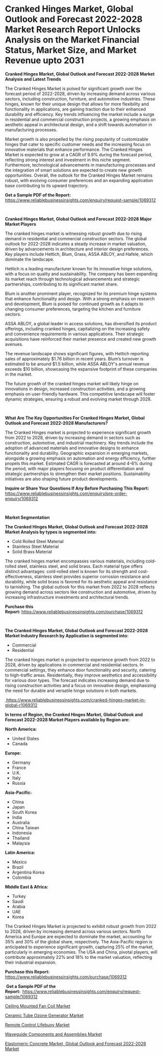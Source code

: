 <p><h1>Cranked Hinges Market, Global Outlook and Forecast 2022-2028 Market Research Report Unlocks Analysis on the Market Financial Status, Market Size, and Market Revenue upto 2031</h1></p><p><strong>Cranked Hinges Market, Global Outlook and Forecast 2022-2028 Market Analysis and Latest Trends</strong></p>
<p><p>The Cranked Hinges Market is poised for significant growth over the forecast period of 2022-2028, driven by increasing demand across various sectors, including construction, furniture, and automotive industries. These hinges, known for their unique design that allows for more flexibility and functionality in applications, are gaining traction due to their enhanced durability and efficiency. Key trends influencing the market include a surge in residential and commercial construction projects, a growing emphasis on aesthetic appeal in architectural design, and a shift towards automation in manufacturing processes.</p><p>Market growth is also propelled by the rising popularity of customizable hinges that cater to specific customer needs and the increasing focus on innovative materials that enhance performance. The Cranked Hinges Market is expected to grow at a CAGR of 9.9% during the forecast period, reflecting strong interest and investment in this niche segment. Furthermore, technological advancements in manufacturing processes and the integration of smart solutions are expected to create new growth opportunities. Overall, the outlook for the Cranked Hinges Market remains robust, with evolving consumer preferences and an expanding application base contributing to its upward trajectory.</p></p>
<p><strong>Get a Sample PDF of the Report:&nbsp;</strong> <a href="https://www.reliablebusinessinsights.com/enquiry/request-sample/1069312?utm_campaign=1094&utm_medium=2&utm_source=Github&utm_content=ia&utm_term=18102024&utm_id=cranked-hinges-market-global-outlook-and-forecast-2022-2028">https://www.reliablebusinessinsights.com/enquiry/request-sample/1069312</a></p>
<p>&nbsp;</p>
<p><strong>Cranked Hinges Market, Global Outlook and Forecast 2022-2028 Major Market Players</strong></p>
<p><p>The cranked hinges market is witnessing robust growth due to rising demand in residential and commercial construction sectors. The global outlook for 2022-2028 indicates a steady increase in market valuation, driven by advancements in architecture and interior design preferences. Key players include Hettich, Blum, Grass, ASSA ABLOY, and Hafele, which dominate the landscape.</p><p>Hettich is a leading manufacturer known for its innovative hinge solutions, with a focus on quality and sustainability. The company has been expanding its market reach through technological advancements and strategic partnerships, contributing to its significant market share.</p><p>Blum is another prominent player, recognized for its premium hinge systems that enhance functionality and design. With a strong emphasis on research and development, Blum is poised for continued growth as it adapts to changing consumer preferences, targeting the kitchen and furniture sectors.</p><p>ASSA ABLOY, a global leader in access solutions, has diversified its product offerings, including cranked hinges, capitalizing on the increasing safety and convenience requirements in various applications. Their strategic acquisitions have reinforced their market presence and created new growth avenues.</p><p>The revenue landscape shows significant figures, with Hettich reporting sales of approximately $1.76 billion in recent years. Blum’s turnover is estimated to be around $1.5 billion, while ASSA ABLOY's annual revenue exceeds $10 billion, showcasing the expansive footprint of these companies in the market.</p><p>The future growth of the cranked hinges market will likely hinge on innovations in design, increased construction activities, and a growing emphasis on user-friendly hardware. This competitive landscape will foster dynamic strategies, ensuring a robust and evolving market through 2028.</p></p>
<p>&nbsp;</p>
<p><strong>What Are The Key Opportunities For Cranked Hinges Market, Global Outlook and Forecast 2022-2028 Manufacturers?</strong></p>
<p><p>The Cranked Hinges market is projected to experience significant growth from 2022 to 2028, driven by increasing demand in sectors such as construction, automotive, and industrial machinery. Key trends include the adoption of advanced materials and innovative designs to enhance functionality and durability. Geographic expansion in emerging markets, alongside a growing emphasis on automation and energy efficiency, further propels this market. Estimated CAGR is forecasted at around 4-6% during the period, with major players focusing on product differentiation and strategic partnerships to strengthen their market positions. Sustainability initiatives are also shaping future product developments.</p></p>
<p><strong>Inquire or Share Your Questions If Any Before Purchasing This Report:</strong> <a href="https://www.reliablebusinessinsights.com/enquiry/pre-order-enquiry/1069312?utm_campaign=1094&utm_medium=2&utm_source=Github&utm_content=ia&utm_term=18102024&utm_id=cranked-hinges-market-global-outlook-and-forecast-2022-2028">https://www.reliablebusinessinsights.com/enquiry/pre-order-enquiry/1069312</a></p>
<p>&nbsp;</p>
<p><strong>Market Segmentation</strong></p>
<p><strong>The Cranked Hinges Market, Global Outlook and Forecast 2022-2028 Market Analysis by types is segmented into:</strong></p>
<p><ul><li>Cold Rolled Steel Material</li><li>Stainless Steel Material</li><li>Solid Brass Material</li></ul></p>
<p><p>The cranked hinges market encompasses various materials, including cold-rolled steel, stainless steel, and solid brass. Each material type offers distinct advantages: cold-rolled steel is known for its strength and cost-effectiveness, stainless steel provides superior corrosion resistance and durability, while solid brass is favored for its aesthetic appeal and resistance to tarnishing. The global outlook for this market from 2022 to 2028 reflects growing demand across sectors like construction and automotive, driven by increasing infrastructure investments and architectural trends.</p></p>
<p><strong>Purchase this Report:&nbsp;</strong><a href="https://www.reliablebusinessinsights.com/purchase/1069312?utm_campaign=1094&utm_medium=2&utm_source=Github&utm_content=ia&utm_term=18102024&utm_id=cranked-hinges-market-global-outlook-and-forecast-2022-2028">https://www.reliablebusinessinsights.com/purchase/1069312</a></p>
<p>&nbsp;</p>
<p><strong>The Cranked Hinges Market, Global Outlook and Forecast 2022-2028 Market Industry Research by Application is segmented into:</strong></p>
<p><ul><li>Commercial</li><li>Residential</li></ul></p>
<p><p>The cranked hinges market is projected to experience growth from 2022 to 2028, driven by applications in commercial and residential sectors. In commercial settings, they enhance door functionality and security, catering to high-traffic areas. Residentially, they improve aesthetics and accessibility for various door types. The forecast indicates increasing demand due to rising construction activities and a focus on innovative design, emphasizing the need for durable and versatile hinge solutions in both markets.</p></p>
<p><a href="https://www.reliablebusinessinsights.com/cranked-hinges-market-in-global-r1069312?utm_campaign=1094&utm_medium=2&utm_source=Github&utm_content=ia&utm_term=18102024&utm_id=cranked-hinges-market-global-outlook-and-forecast-2022-2028">&nbsp;https://www.reliablebusinessinsights.com/cranked-hinges-market-in-global-r1069312</a></p>
<p><strong>In terms of Region, the Cranked Hinges Market, Global Outlook and Forecast 2022-2028 Market Players available by Region are:</strong></p>
<p>
    <p> <strong> North America: </strong>
        <ul>
            <li>United States</li>
            <li>Canada</li>
        </ul>
        </p> 
    <p> <strong> Europe: </strong>
        <ul>
            <li>Germany</li>
            <li>France</li>
            <li>U.K.</li>
            <li>Italy</li>
            <li>Russia</li>
        </ul>
        </p> 
    <p> <strong> Asia-Pacific: </strong>
        <ul>
            <li>China</li>
            <li>Japan</li>
            <li>South Korea</li>
            <li>India</li>
            <li>Australia</li>
            <li>China Taiwan</li>
            <li>Indonesia</li>
            <li>Thailand</li>
            <li>Malaysia</li>
        </ul>
        </p> 
    <p> <strong> Latin America: </strong>
        <ul>
            <li>Mexico</li>
            <li>Brazil</li>
            <li>Argentina Korea</li>
            <li>Colombia</li>
        </ul>
        </p> 
    <p> <strong> Middle East & Africa: </strong>
        <ul>
            <li>Turkey</li>
            <li>Saudi</li>
            <li>Arabia</li>
            <li>UAE</li>
            <li>Korea</li>
        </ul>
    </p>
    </p>
<p><p>The Cranked Hinges Market is projected to exhibit robust growth from 2022 to 2028, driven by increasing demand across various sectors. North America and Europe are expected to dominate the market, accounting for 35% and 30% of the global share, respectively. The Asia-Pacific region is anticipated to experience significant growth, capturing 25% of the market, particularly in emerging economies. The USA and China, pivotal players, will contribute approximately 22% and 18% to the market valuation, reflecting their industrial expansion.</p></p>
<p><strong>Purchase this Report: </strong><a href="https://www.reliablebusinessinsights.com/purchase/1069312?utm_campaign=1094&utm_medium=2&utm_source=Github&utm_content=ia&utm_term=18102024&utm_id=cranked-hinges-market-global-outlook-and-forecast-2022-2028">https://www.reliablebusinessinsights.com/purchase/1069312</a></p>
<p>&nbsp;<strong>Get a Sample PDF of the Report:&nbsp;&nbsp;</strong><a href="https://www.reliablebusinessinsights.com/enquiry/request-sample/1069312?utm_campaign=1094&utm_medium=2&utm_source=Github&utm_content=ia&utm_term=18102024&utm_id=cranked-hinges-market-global-outlook-and-forecast-2022-2028">https://www.reliablebusinessinsights.com/enquiry/request-sample/1069312</a></p>
<p><strong></strong></p>
<p><p><a href="https://www.linkedin.com/pulse/ceiling-mounted-fan-coil-market-trends-insights-type-application-akuvf?utm_campaign=1094&utm_medium=2&utm_source=Github&utm_content=ia&utm_term=18102024&utm_id=cranked-hinges-market-global-outlook-and-forecast-2022-2028">Ceiling Mounted Fan Coil Market</a></p><p><a href="https://www.linkedin.com/pulse/ceramic-tube-ozone-generator-revenue-growth-report-2024-qvbrf?utm_campaign=1094&utm_medium=2&utm_source=Github&utm_content=ia&utm_term=18102024&utm_id=cranked-hinges-market-global-outlook-and-forecast-2022-2028">Ceramic Tube Ozone Generator Market</a></p><p><a href="https://issuu.com/reportprime-2/docs/remote-control-lifebuoy-market-size_f55898a29e6cec?utm_campaign=1094&utm_medium=2&utm_source=Github&utm_content=ia&utm_term=18102024&utm_id=cranked-hinges-market-global-outlook-and-forecast-2022-2028">Remote Control Lifebuoy Market</a></p><p><a href="https://issuu.com/reportprime-2/docs/waveguide-components-and-assemblies_a64bf71c7bfa82?utm_campaign=1094&utm_medium=2&utm_source=Github&utm_content=ia&utm_term=18102024&utm_id=cranked-hinges-market-global-outlook-and-forecast-2022-2028">Waveguide Components and Assemblies Market</a></p><p><a href="https://github.com/LoretaDushku585/Market-Research-Report-List-1/blob/main/elastomeric-concrete-market-global-outlook-and-forecast-2022-2028-market.md?utm_campaign=1094&utm_medium=2&utm_source=Github&utm_content=ia&utm_term=18102024&utm_id=cranked-hinges-market-global-outlook-and-forecast-2022-2028">Elastomeric Concrete Market, Global Outlook and Forecast 2022-2028 Market</a></p></p>
